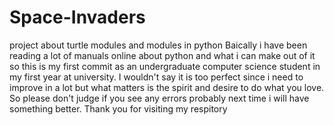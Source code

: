 # Space-Invaders
project about turtle modules and modules in python
Baically i have been reading a lot of manuals online about python and what i can make out of it so this is my first commit as an undergraduate computer science student in my first year at university. I wouldn't say it is too perfect since i need to improve in a lot but what matters is the spirit and desire to do what you love. So please don't judge if you see any errors probably next time i will have something better. Thank you for visiting my respitory
